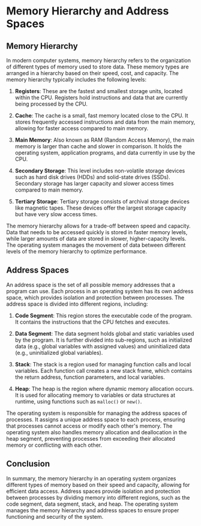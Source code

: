 # Memory Hierarchy and Address Spaces

## Memory Hierarchy

In modern computer systems, memory hierarchy refers to the organization of different types of memory used to store data. These memory types are arranged in a hierarchy based on their speed, cost, and capacity. The memory hierarchy typically includes the following levels:

1. **Registers**: These are the fastest and smallest storage units, located within the CPU. Registers hold instructions and data that are currently being processed by the CPU.

2. **Cache**: The cache is a small, fast memory located close to the CPU. It stores frequently accessed instructions and data from the main memory, allowing for faster access compared to main memory.

3. **Main Memory**: Also known as RAM (Random Access Memory), the main memory is larger than cache and slower in comparison. It holds the operating system, application programs, and data currently in use by the CPU.

4. **Secondary Storage**: This level includes non-volatile storage devices such as hard disk drives (HDDs) and solid-state drives (SSDs). Secondary storage has larger capacity and slower access times compared to main memory.

5. **Tertiary Storage**: Tertiary storage consists of archival storage devices like magnetic tapes. These devices offer the largest storage capacity but have very slow access times.

The memory hierarchy allows for a trade-off between speed and capacity. Data that needs to be accessed quickly is stored in faster memory levels, while larger amounts of data are stored in slower, higher-capacity levels. The operating system manages the movement of data between different levels of the memory hierarchy to optimize performance.

## Address Spaces

An address space is the set of all possible memory addresses that a program can use. Each process in an operating system has its own address space, which provides isolation and protection between processes. The address space is divided into different regions, including:

1. **Code Segment**: This region stores the executable code of the program. It contains the instructions that the CPU fetches and executes.

2. **Data Segment**: The data segment holds global and static variables used by the program. It is further divided into sub-regions, such as initialized data (e.g., global variables with assigned values) and uninitialized data (e.g., uninitialized global variables).

3. **Stack**: The stack is a region used for managing function calls and local variables. Each function call creates a new stack frame, which contains the return address, function parameters, and local variables.

4. **Heap**: The heap is the region where dynamic memory allocation occurs. It is used for allocating memory to variables or data structures at runtime, using functions such as `malloc()` or `new()`.

The operating system is responsible for managing the address spaces of processes. It assigns a unique address space to each process, ensuring that processes cannot access or modify each other's memory. The operating system also handles memory allocation and deallocation in the heap segment, preventing processes from exceeding their allocated memory or conflicting with each other.

## Conclusion

In summary, the memory hierarchy in an operating system organizes different types of memory based on their speed and capacity, allowing for efficient data access. Address spaces provide isolation and protection between processes by dividing memory into different regions, such as the code segment, data segment, stack, and heap. The operating system manages the memory hierarchy and address spaces to ensure proper functioning and security of the system.